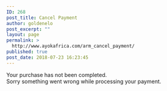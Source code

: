 ```yaml
---
ID: 268
post_title: Cancel Payment
author: goldenelo
post_excerpt: ""
layout: page
permalink: >
  http://www.ayokafrica.com/arm_cancel_payment/
published: true
post_date: 2018-07-23 16:23:45
---
```

Your purchase has not been completed.<br/>Sorry something went wrong while processing your payment.